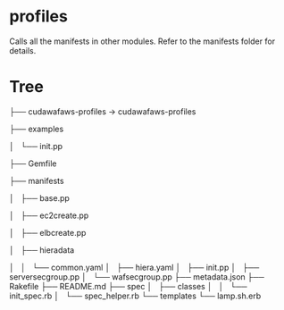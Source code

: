 # profiles

Calls all the manifests in other modules. Refer to the manifests folder for details.

# Tree

├── cudawafaws-profiles -> cudawafaws-profiles  

├── examples

│   └── init.pp

├── Gemfile

├── manifests

│   ├── base.pp

│   ├── ec2create.pp

│   ├── elbcreate.pp

│   ├── hieradata

│   │   └── common.yaml
│   ├── hiera.yaml
│   ├── init.pp
│   ├── serversecgroup.pp
│   └── wafsecgroup.pp
├── metadata.json
├── Rakefile
├── README.md
├── spec
│   ├── classes
│   │   └── init_spec.rb
│   └── spec_helper.rb
└── templates
    └── lamp.sh.erb
